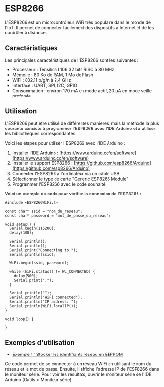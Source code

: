 
# ESP8266

L'ESP8266 est un microcontrôleur WiFi très populaire dans le monde de l'IoT. Il permet de connecter facilement des dispositifs à Internet et de les contrôler à distance.

## Caractéristiques

Les principales caractéristiques de l'ESP8266 sont les suivantes :

-   Processeur : Tensilica L106 32 bits RISC à 80 MHz
-   Mémoire : 80 Ko de RAM, 1 Mo de Flash
-   WiFi : 802.11 b/g/n à 2,4 GHz
-   Interface : UART, SPI, I2C, GPIO
-   Consommation : environ 170 mA en mode actif, 20 µA en mode veille profonde

## Utilisation

L'ESP8266 peut être utilisé de différentes manières, mais la méthode la plus courante consiste à programmer l'ESP8266 avec l'IDE Arduino et à utiliser les bibliothèques correspondantes.

Voici les étapes pour utiliser l'ESP8266 avec l'IDE Arduino :

1.  Installer l'IDE Arduino : [https://www.arduino.cc/en/software](https://www.arduino.cc/en/software)
2.  Installer le support ESP8266 : [https://github.com/esp8266/Arduino](https://github.com/esp8266/Arduino)
3.  Connecter l'ESP8266 à l'ordinateur via un câble USB
4.  Sélectionner le type de carte "Generic ESP8266 Module"
5.  Programmer l'ESP8266 avec le code souhaité

Voici un exemple de code pour vérifier la connexion de l'ESP8266 :


```arduino 
#include <ESP8266WiFi.h>

const char* ssid = "nom_du_reseau";
const char* password = "mot_de_passe_du_reseau";

void setup() {
  Serial.begin(115200);
  delay(100);

  Serial.println();
  Serial.println();
  Serial.print("Connecting to ");
  Serial.println(ssid);

  WiFi.begin(ssid, password);

  while (WiFi.status() != WL_CONNECTED) {
    delay(500);
    Serial.print(".");
  }

  Serial.println("");
  Serial.println("WiFi connected");
  Serial.println("IP address: ");
  Serial.println(WiFi.localIP());
}

void loop() {

}
``` 

## Exemples d'utilisation
- [Exemple 1 : Stocker les identifiants réseau en EEPROM](exemples/eeprom.md)

Ce code permet de se connecter à un réseau WiFi en utilisant le nom du réseau et le mot de passe. Ensuite, il affiche l'adresse IP de l'ESP8266 dans le moniteur série. Pour voir les résultats, ouvrir le moniteur série de l'IDE Arduino (Outils > Moniteur série).